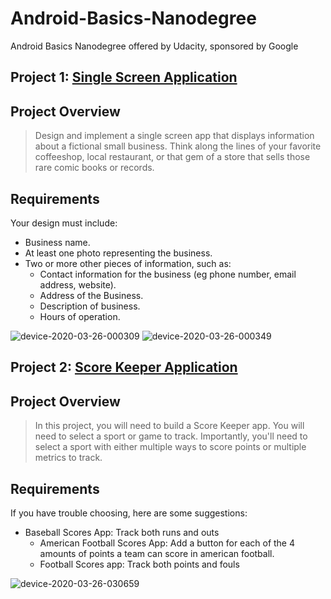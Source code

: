 # Android-Basics-Nanodegree
Android Basics Nanodegree offered by Udacity, sponsored by Google

## Project 1: [Single Screen Application](https://github.com/doilio/Android-Basics-ND/tree/master/Gianni/app)   
## Project Overview
 > Design and implement a single screen app that displays information about a fictional small business. Think along the lines of your favorite coffeeshop, local restaurant, or that gem of a store that sells those rare comic books or records.
 ## Requirements
Your design must include: 
* Business name.
* At least one photo representing the business.
* Two or more other pieces of information, such as:
    * Contact information for the business (eg phone number, email address, website).
    * Address of the Business.
    * Description of business.
    * Hours of operation.
    
![device-2020-03-26-000309](https://user-images.githubusercontent.com/38020305/77590313-203b7880-6ef6-11ea-835b-6884ffe74d07.png)
![device-2020-03-26-000349](https://user-images.githubusercontent.com/38020305/77590364-38ab9300-6ef6-11ea-9601-aec6d0c365f1.png)

## Project 2: [Score Keeper Application](https://github.com/doilio/Android-Basics-ND/tree/master/ScoreKeeper)   
## Project Overview
 > In this project, you will need to build a Score Keeper app. You will need to select a sport or game to track. Importantly, you'll need to select a sport with either multiple ways to score points or multiple metrics to track.
 ## Requirements
If you have trouble choosing, here are some suggestions:
* Baseball Scores App: Track both runs and outs
    * American Football Scores App: Add a button for each of the 4 amounts of points a team can score in american football.
    * Football Scores app: Track both points and fouls

    
![device-2020-03-26-030659](https://user-images.githubusercontent.com/38020305/77600098-7cf75d00-6f0f-11ea-93cd-096f74429d65.png)
